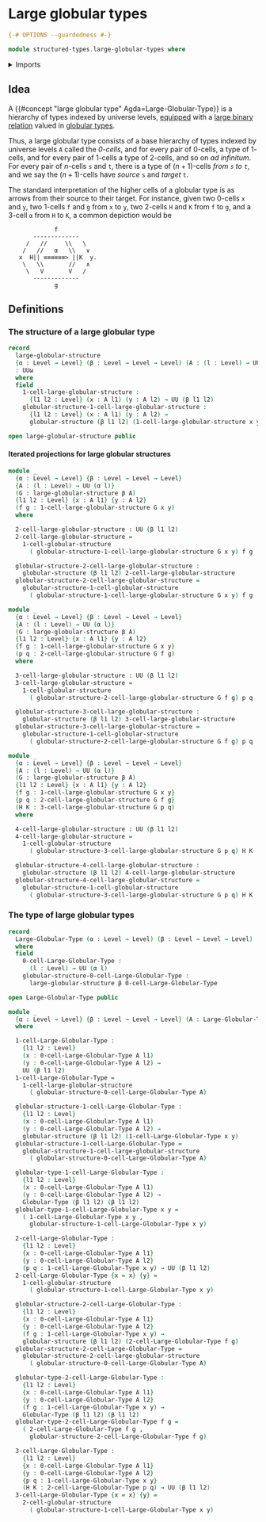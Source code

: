 # Large globular types

```agda
{-# OPTIONS --guardedness #-}

module structured-types.large-globular-types where
```

<details><summary>Imports</summary>

```agda
open import foundation.dependent-pair-types
open import foundation.universe-levels

open import structured-types.globular-types
```

</details>

## Idea

A {{#concept "large globular type" Agda=Large-Globular-Type}} is a hierarchy of
types indexed by universe levels, [equipped](foundation.structure.md) with a
[large binary relation](foundation.large-binary-relations.md) valued in
[globular types](structured-types.globular-types.md).

Thus, a large globular type consists of a base hierarchy of types indexed by
universe levels `A` called the _$0$-cells_, and for every pair of $0$-cells, a
type of $1$-cells, and for every pair of $1$-cells a type of $2$-cells, and so
on _ad infinitum_. For every pair of $n$-cells `s` and `t`, there is a type of
$(n+1)$-cells _from `s` to `t`_, and we say the $(n+1)$-cells have _source_ `s`
and _target_ `t`.

The standard interpretation of the higher cells of a globular type is as arrows
from their source to their target. For instance, given two $0$-cells `x` and
`y`, two $1$-cells `f` and `g` from `x` to `y`, two $2$-cells `H` and `K` from
`f` to `g`, and a $3$-cell `α` from `H` to `K`, a common depiction would be

```text
             f
       -------------
     /   //     \\   \
    /   //   α   \\   ∨
   x  H|| ≡≡≡≡≡≡> ||K  y.
    \   \\       //   ∧
     \   V       V   /
       -------------
             g
```

## Definitions

### The structure of a large globular type

```agda
record
  large-globular-structure
  {α : Level → Level} (β : Level → Level → Level) (A : (l : Level) → UU (α l))
  : UUω
  where
  field
    1-cell-large-globular-structure :
      {l1 l2 : Level} (x : A l1) (y : A l2) → UU (β l1 l2)
    globular-structure-1-cell-large-globular-structure :
      {l1 l2 : Level} (x : A l1) (y : A l2) →
      globular-structure (β l1 l2) (1-cell-large-globular-structure x y)

open large-globular-structure public
```

#### Iterated projections for large globular structures

```agda
module _
  {α : Level → Level} {β : Level → Level → Level}
  {A : (l : Level) → UU (α l)}
  (G : large-globular-structure β A)
  {l1 l2 : Level} {x : A l1} {y : A l2}
  (f g : 1-cell-large-globular-structure G x y)
  where

  2-cell-large-globular-structure : UU (β l1 l2)
  2-cell-large-globular-structure =
    1-cell-globular-structure
      ( globular-structure-1-cell-large-globular-structure G x y) f g

  globular-structure-2-cell-large-globular-structure :
    globular-structure (β l1 l2) 2-cell-large-globular-structure
  globular-structure-2-cell-large-globular-structure =
    globular-structure-1-cell-globular-structure
      ( globular-structure-1-cell-large-globular-structure G x y) f g

module _
  {α : Level → Level} {β : Level → Level → Level}
  {A : (l : Level) → UU (α l)}
  (G : large-globular-structure β A)
  {l1 l2 : Level} {x : A l1} {y : A l2}
  {f g : 1-cell-large-globular-structure G x y}
  (p q : 2-cell-large-globular-structure G f g)
  where

  3-cell-large-globular-structure : UU (β l1 l2)
  3-cell-large-globular-structure =
    1-cell-globular-structure
      ( globular-structure-2-cell-large-globular-structure G f g) p q

  globular-structure-3-cell-large-globular-structure :
    globular-structure (β l1 l2) 3-cell-large-globular-structure
  globular-structure-3-cell-large-globular-structure =
    globular-structure-1-cell-globular-structure
      ( globular-structure-2-cell-large-globular-structure G f g) p q

module _
  {α : Level → Level} {β : Level → Level → Level}
  {A : (l : Level) → UU (α l)}
  (G : large-globular-structure β A)
  {l1 l2 : Level} {x : A l1} {y : A l2}
  {f g : 1-cell-large-globular-structure G x y}
  {p q : 2-cell-large-globular-structure G f g}
  (H K : 3-cell-large-globular-structure G p q)
  where

  4-cell-large-globular-structure : UU (β l1 l2)
  4-cell-large-globular-structure =
    1-cell-globular-structure
      ( globular-structure-3-cell-large-globular-structure G p q) H K

  globular-structure-4-cell-large-globular-structure :
    globular-structure (β l1 l2) 4-cell-large-globular-structure
  globular-structure-4-cell-large-globular-structure =
    globular-structure-1-cell-globular-structure
      ( globular-structure-3-cell-large-globular-structure G p q) H K
```

### The type of large globular types

```agda
record
  Large-Globular-Type (α : Level → Level) (β : Level → Level → Level) : UUω
  where
  field
    0-cell-Large-Globular-Type :
      (l : Level) → UU (α l)
    globular-structure-0-cell-Large-Globular-Type :
      large-globular-structure β 0-cell-Large-Globular-Type

open Large-Globular-Type public

module _
  {α : Level → Level} {β : Level → Level → Level} (A : Large-Globular-Type α β)
  where

  1-cell-Large-Globular-Type :
    {l1 l2 : Level}
    (x : 0-cell-Large-Globular-Type A l1)
    (y : 0-cell-Large-Globular-Type A l2) →
    UU (β l1 l2)
  1-cell-Large-Globular-Type =
    1-cell-large-globular-structure
      ( globular-structure-0-cell-Large-Globular-Type A)

  globular-structure-1-cell-Large-Globular-Type :
    {l1 l2 : Level}
    (x : 0-cell-Large-Globular-Type A l1)
    (y : 0-cell-Large-Globular-Type A l2) →
    globular-structure (β l1 l2) (1-cell-Large-Globular-Type x y)
  globular-structure-1-cell-Large-Globular-Type =
    globular-structure-1-cell-large-globular-structure
      ( globular-structure-0-cell-Large-Globular-Type A)

  globular-type-1-cell-Large-Globular-Type :
    {l1 l2 : Level}
    (x : 0-cell-Large-Globular-Type A l1)
    (y : 0-cell-Large-Globular-Type A l2) →
    Globular-Type (β l1 l2) (β l1 l2)
  globular-type-1-cell-Large-Globular-Type x y =
    ( 1-cell-Large-Globular-Type x y ,
      globular-structure-1-cell-Large-Globular-Type x y)

  2-cell-Large-Globular-Type :
    {l1 l2 : Level}
    {x : 0-cell-Large-Globular-Type A l1}
    {y : 0-cell-Large-Globular-Type A l2}
    (p q : 1-cell-Large-Globular-Type x y) → UU (β l1 l2)
  2-cell-Large-Globular-Type {x = x} {y} =
    1-cell-globular-structure
      ( globular-structure-1-cell-Large-Globular-Type x y)

  globular-structure-2-cell-Large-Globular-Type :
    {l1 l2 : Level}
    {x : 0-cell-Large-Globular-Type A l1}
    {y : 0-cell-Large-Globular-Type A l2}
    (f g : 1-cell-Large-Globular-Type x y) →
    globular-structure (β l1 l2) (2-cell-Large-Globular-Type f g)
  globular-structure-2-cell-Large-Globular-Type =
    globular-structure-2-cell-large-globular-structure
      ( globular-structure-0-cell-Large-Globular-Type A)

  globular-type-2-cell-Large-Globular-Type :
    {l1 l2 : Level}
    {x : 0-cell-Large-Globular-Type A l1}
    {y : 0-cell-Large-Globular-Type A l2}
    (f g : 1-cell-Large-Globular-Type x y) →
    Globular-Type (β l1 l2) (β l1 l2)
  globular-type-2-cell-Large-Globular-Type f g =
    ( 2-cell-Large-Globular-Type f g ,
      globular-structure-2-cell-Large-Globular-Type f g)

  3-cell-Large-Globular-Type :
    {l1 l2 : Level}
    {x : 0-cell-Large-Globular-Type A l1}
    {y : 0-cell-Large-Globular-Type A l2}
    {p q : 1-cell-Large-Globular-Type x y}
    (H K : 2-cell-Large-Globular-Type p q) → UU (β l1 l2)
  3-cell-Large-Globular-Type {x = x} {y} =
    2-cell-globular-structure
      ( globular-structure-1-cell-Large-Globular-Type x y)
```
